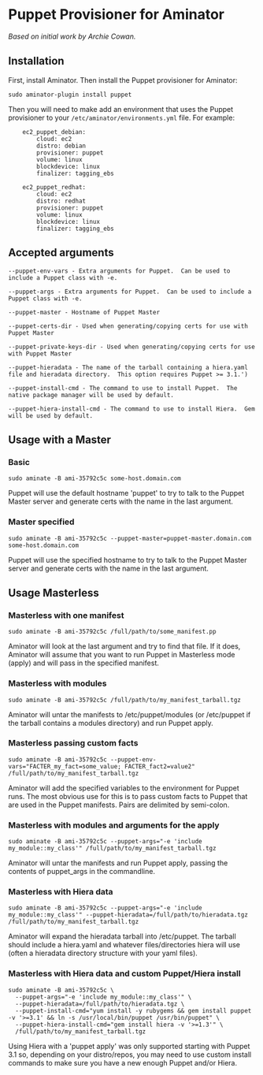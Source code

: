 # Puppet Provisioner for Aminator
*Based on initial work by Archie Cowan.*

## Installation

First, install Aminator. Then install the Puppet provisioner for Aminator:

```
sudo aminator-plugin install puppet
```

Then you will need to make add an environment that uses the Puppet provisioner to your `/etc/aminator/environments.yml` file. For example:

```
    ec2_puppet_debian:
        cloud: ec2
        distro: debian
        provisioner: puppet
        volume: linux
        blockdevice: linux
        finalizer: tagging_ebs

    ec2_puppet_redhat:
        cloud: ec2
        distro: redhat
        provisioner: puppet
        volume: linux
        blockdevice: linux
        finalizer: tagging_ebs
```

## Accepted arguments

```
--puppet-env-vars - Extra arguments for Puppet.  Can be used to include a Puppet class with -e.

--puppet-args - Extra arguments for Puppet.  Can be used to include a Puppet class with -e.

--puppet-master - Hostname of Puppet Master

--puppet-certs-dir - Used when generating/copying certs for use with Puppet Master

--puppet-private-keys-dir - Used when generating/copying certs for use with Puppet Master

--puppet-hieradata - The name of the tarball containing a hiera.yaml file and hieradata directory.  This option requires Puppet >= 3.1.')

--puppet-install-cmd - The command to use to install Puppet.  The native package manager will be used by default.

--puppet-hiera-install-cmd - The command to use to install Hiera.  Gem will be used by default.
```

## Usage with a Master

### Basic

```
sudo aminate -B ami-35792c5c some-host.domain.com
```

Puppet will use the default hostname 'puppet' to try to talk to the Puppet Master server and generate certs with the name in the last argument.


### Master specified

```
sudo aminate -B ami-35792c5c --puppet-master=puppet-master.domain.com some-host.domain.com
```

Puppet will use the specified hostname to try to talk to the Puppet Master server and generate certs with the name in the last argument.


## Usage Masterless


### Masterless with one manifest

```
sudo aminate -B ami-35792c5c /full/path/to/some_manifest.pp
```

Aminator will look at the last argument and try to find that file.  If it does, Aminator will assume that you want to run Puppet in Masterless mode (apply) and will pass in the specified manifest.


### Masterless with modules

```
sudo aminate -B ami-35792c5c /full/path/to/my_manifest_tarball.tgz
```

Aminator will untar the manifests to /etc/puppet/modules (or /etc/puppet if the tarball contains a modules directory) and run Puppet apply.


### Masterless passing custom facts

```
sudo aminate -B ami-35792c5c --puppet-env-vars="FACTER_my_fact=some_value; FACTER_fact2=value2" /full/path/to/my_manifest_tarball.tgz
```

Aminator will add the specified variables to the environment for Puppet runs.  The most obvious use for this is to pass custom facts to Puppet that are used in the Puppet manifests.  Pairs are delimited by semi-colon.


### Masterless with modules and arguments for the apply

```
sudo aminate -B ami-35792c5c --puppet-args="-e 'include my_module::my_class'" /full/path/to/my_manifest_tarball.tgz
```

Aminator will untar the manifests and run Puppet apply, passing the contents of puppet_args in the commandline.


### Masterless with Hiera data

```
sudo aminate -B ami-35792c5c --puppet-args="-e 'include my_module::my_class'" --puppet-hieradata=/full/path/to/hieradata.tgz /full/path/to/my_manifest_tarball.tgz
```

Aminator will expand the hieradata tarball into /etc/puppet.  The tarball should include a hiera.yaml and whatever files/directories hiera will use (often a hieradata directory structure with your yaml files).


### Masterless with Hiera data and custom Puppet/Hiera install

```
sudo aminate -B ami-35792c5c \
  --puppet-args="-e 'include my_module::my_class'" \
  --puppet-hieradata=/full/path/to/hieradata.tgz \
  --puppet-install-cmd="yum install -y rubygems && gem install puppet -v '>=3.1' && ln -s /usr/local/bin/puppet /usr/bin/puppet" \
  --puppet-hiera-install-cmd="gem install hiera -v '>=1.3'" \
  /full/path/to/my_manifest_tarball.tgz
```

Using Hiera with a 'puppet apply' was only supported starting with Puppet 3.1 so, depending on your distro/repos, you may need to use custom install commands to make sure you have a new enough Puppet and/or Hiera.

